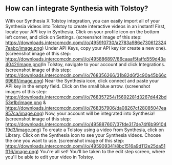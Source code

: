 ## How can I integrate Synthesia with Tolstoy?

With our Synthesia X Tolstoy integration, you can easily import all of your Synthesia videos into Tolstoy to create interactive videos in an instant!
First, locate your API key in Synthesia. Click on your profile icon on the bottom left corner, and click on Settings. (screenshot image of this step: https://downloads.intercomcdn.com/i/o/495910730/a2783a986e7306123247eabc/image.png) 
Under API Keys, copy your API key (or create a new one). (screenshot image of this step: https://downloads.intercomcdn.com/i/o/495886897/86caaaf5faffd559d43a4042/image.png) 
​In Tolstoy, navigate to your account and click Integrations. (screenshot image of this step: https://downloads.intercomcdn.com/i/o/768356266/31b82d6f2c90a45b66c6966f/image.png) 
Near the Synthesia icon, click connect and paste your API key in the empty field. Click on the small blue arrow. (screenshot images of this step: https://downloads.intercomcdn.com/i/o/768357254/15692281d3267d442bd53e1b/image.png & https://downloads.intercomcdn.com/i/o/768357906/da08267cf28085047ea857ca/image.png) 
Now, your account will be integrated into Synthesia! (screenshot image of this step: https://downloads.intercomcdn.com/i/o/495887607/37fde317de74f6b9910419d3/image.png) 
To create a Tolstoy using a video from Synthesia, click on Library. 
Click on the Synthesia icon to see your Synthesia videos. Choose the one you want to use. (screenshot image of this step: https://downloads.intercomcdn.com/i/o/495909341/8bc1516a9d112e25da51ff16/image.png) 
You're all set! You'll be taken to the edit step screen, where you'll be able to edit your video in Tolstoy.
